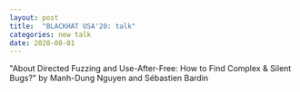 ```yaml
---
layout: post
title:  "BLACKHAT USA'20: talk"
categories: new talk
date: 2020-08-01
---
```


"About Directed Fuzzing and Use-After-Free: How to Find Complex & Silent Bugs?" by Manh-Dung Nguyen and Sébastien Bardin
